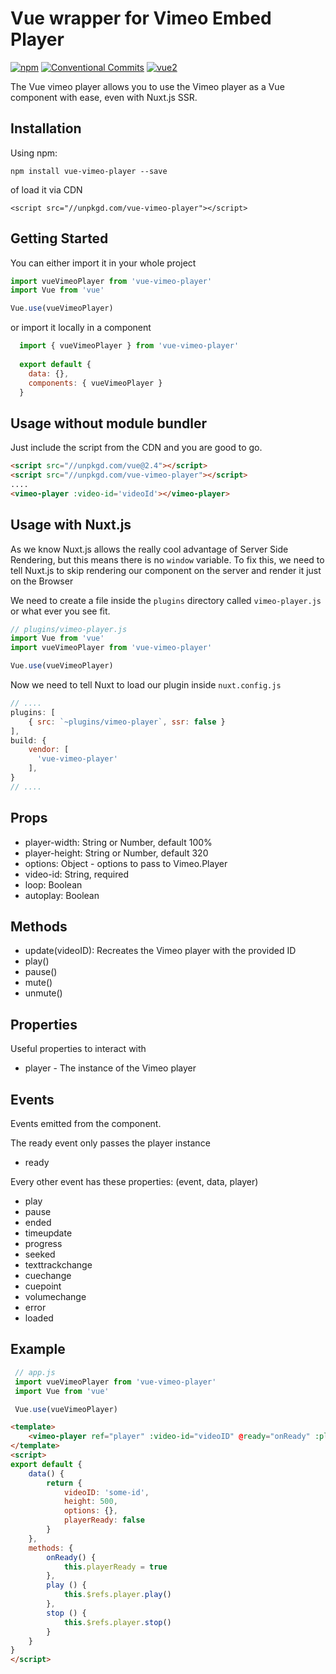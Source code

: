 # Vue wrapper for Vimeo Embed Player 
[![npm](https://img.shields.io/npm/v/vue-vimeo-player.svg)](https://www.npmjs.com/package/vue-vimeo-player) [![Conventional Commits](https://img.shields.io/badge/Conventional%20Commits-1.0.0-yellow.svg)](https://conventionalcommits.org) [![vue2](https://img.shields.io/badge/vue-2.x-brightgreen.svg)](https://vuejs.org/)

The Vue vimeo player allows you to use the Vimeo player as a Vue component with ease, even with Nuxt.js SSR.

## Installation

Using npm:

```
npm install vue-vimeo-player --save
```
of load it via CDN

```
<script src="//unpkgd.com/vue-vimeo-player"></script>
```

## Getting Started

You can either import it in your whole project

 ```js
 import vueVimeoPlayer from 'vue-vimeo-player'
 import Vue from 'vue'

 Vue.use(vueVimeoPlayer)

```
or import it locally in a component

```js
  import { vueVimeoPlayer } from 'vue-vimeo-player'
  
  export default {
  	data: {},
  	components: { vueVimeoPlayer }
  }
```

## Usage without module bundler

Just include the script from the CDN and you are good to go.

```html
<script src="//unpkgd.com/vue@2.4"></script>
<script src="//unpkgd.com/vue-vimeo-player"></script>
....
<vimeo-player :video-id='videoId'></vimeo-player>	
```

## Usage with Nuxt.js

As we know Nuxt.js allows the really cool advantage of Server Side Rendering, but this means there is no `window` variable.
To fix this, we need to tell Nuxt.js to skip rendering our component on the server and render it just on the Browser

We need to create a file inside the `plugins` directory called `vimeo-player.js` or what ever you see fit.
```js
// plugins/vimeo-player.js
import Vue from 'vue'
import vueVimeoPlayer from 'vue-vimeo-player'

Vue.use(vueVimeoPlayer)

```

Now we need to tell Nuxt to load our plugin inside `nuxt.config.js`

```js
// ....
plugins: [
    { src: `~plugins/vimeo-player`, ssr: false }
],
build: {
    vendor: [
      'vue-vimeo-player'
    ],
}
// ....
```

## Props

 - player-width: String or Number, default 100%
 - player-height: String or Number, default 320
 - options: Object - options to pass to Vimeo.Player
 - video-id: String, required
 - loop: Boolean
 - autoplay: Boolean

 
## Methods

 - update(videoID): Recreates the Vimeo player with the provided ID
 - play()
 - pause()
 - mute()
 - unmute()

## Properties

Useful properties to interact with

 - player - The instance of the Vimeo player


## Events

Events emitted from the component. 


The ready event only passes the player instance
 - ready

Every other event has these properties: (event, data, player)

 - play
 - pause
 - ended
 - timeupdate
 - progress
 - seeked
 - texttrackchange
 - cuechange
 - cuepoint
 - volumechange
 - error
 - loaded


## Example


```js
 // app.js
 import vueVimeoPlayer from 'vue-vimeo-player'
 import Vue from 'vue'

 Vue.use(vueVimeoPlayer)
```
```html
<template>
	<vimeo-player ref="player" :video-id="videoID" @ready="onReady" :player-height="height"></vimeo-player>
</template>
<script>
export default {
	data() {
		return {
			videoID: 'some-id',
			height: 500,
			options: {},
			playerReady: false
		}
	},
	methods: {
		onReady() {
			this.playerReady = true
		},
		play () {
			this.$refs.player.play()
		},
		stop () {
			this.$refs.player.stop()
		}
	}
}
</script>
```
